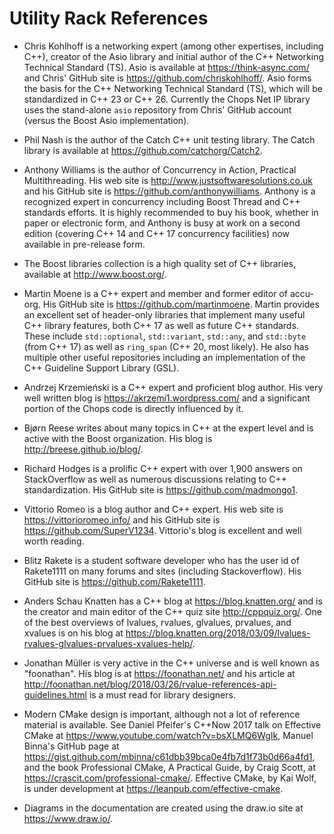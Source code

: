 # Utility Rack References

- Chris Kohlhoff is a networking expert (among other expertises, including C++), creator of the Asio library and initial author of the C++ Networking Technical Standard (TS). Asio is available at https://think-async.com/ and Chris' GitHub site is https://github.com/chriskohlhoff/. Asio forms the basis for the C++ Networking Technical Standard (TS), which will be standardized in C++ 23 or C++ 26. Currently the Chops Net IP library uses the stand-alone `asio` repository from Chris' GitHub account (versus the Boost Asio implementation).

- Phil Nash is the author of the Catch C++ unit testing library. The Catch library is available at https://github.com/catchorg/Catch2.

- Anthony Williams is the author of Concurrency in Action, Practical Multithreading. His web site is http://www.justsoftwaresolutions.co.uk and his GitHub site is https://github.com/anthonywilliams. Anthony is a recognized expert in concurrency including Boost Thread and C++ standards efforts. It is highly recommended to buy his book, whether in paper or electronic form, and Anthony is busy at work on a second edition (covering C++ 14 and C++ 17 concurrency facilities) now available in pre-release form.

- The Boost libraries collection is a high quality set of C++ libraries, available at http://www.boost.org/.

- Martin Moene is a C++ expert and member and former editor of accu-org. His GitHub site is https://github.com/martinmoene. Martin provides an excellent set of header-only libraries that implement many useful C++ library features, both C++ 17 as well as future C++ standards. These include `std::optional`, `std::variant`, `std::any`, and `std::byte` (from C++ 17) as well as `ring_span` (C++ 20, most likely). He also has multiple other useful repositories including an implementation of the C++ Guideline Support Library (GSL). 

- Andrzej Krzemieński is a C++ expert and proficient blog author. His very well written blog is https://akrzemi1.wordpress.com/ and a significant portion of the Chops code is directly influenced by it.

- Bjørn Reese writes about many topics in C++ at the expert level and is active with the Boost organization. His blog is http://breese.github.io/blog/.

- Richard Hodges is a prolific C++ expert with over 1,900 answers on StackOverflow as well as numerous discussions relating to C++ standardization. His GitHub site is https://github.com/madmongo1.

- Vittorio Romeo is a blog author and C++ expert. His web site is https://vittorioromeo.info/ and his GitHub site is https://github.com/SuperV1234. Vittorio's blog is excellent and well worth reading.

- Blitz Rakete is a student software developer who has the user id of Rakete1111 on many forums and sites (including Stackoverflow). His GitHub site is https://github.com/Rakete1111.

- Anders Schau Knatten has a C++ blog at https://blog.knatten.org/ and is the creator and main editor of the C++ quiz site http://cppquiz.org/. One of the best overviews of lvalues, rvalues, glvalues, prvalues, and xvalues is on his blog at https://blog.knatten.org/2018/03/09/lvalues-rvalues-glvalues-prvalues-xvalues-help/.

- Jonathan Müller is very active in the C++ universe and is well known as "foonathan". His blog is at https://foonathan.net/ and his article at http://foonathan.net/blog/2018/03/26/rvalue-references-api-guidelines.html is a must read for library designers.

- Modern CMake design is important, although not a lot of reference material is available. See Daniel Pfeifer's C++Now 2017 talk on Effective CMake at https://www.youtube.com/watch?v=bsXLMQ6WgIk, Manuel Binna's GitHub page at https://gist.github.com/mbinna/c61dbb39bca0e4fb7d1f73b0d66a4fd1, and the book Professional CMake, A Practical Guide, by Craig Scott, at https://crascit.com/professional-cmake/. Effective CMake, by Kai Wolf, is under development at https://leanpub.com/effective-cmake.

- Diagrams in the documentation are created using the draw.io site at https://www.draw.io/.

